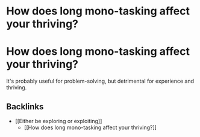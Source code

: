 # How does long mono-tasking affect your thriving? 
# How does long mono-tasking affect your thriving? 
It's probably useful for problem-solving, but detrimental for experience and thriving.

## Backlinks
* [[Either be exploring or exploiting]]
	* [[How does long mono-tasking affect your thriving?]]

<!-- {BearID:E1CE2120-C0D0-48A2-87D0-1F13E14C6B98-11123-00002041BC5DC8F4} -->
